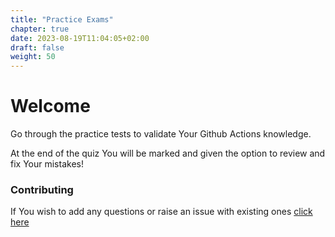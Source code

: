 ```yaml
---
title: "Practice Exams"
chapter: true
date: 2023-08-19T11:04:05+02:00
draft: false
weight: 50
---
```


# **Welcome**
Go through the practice tests to validate Your Github Actions knowledge.

At the end of the quiz You will be marked and given the option to review and fix Your mistakes!

### Contributing

If You wish to add any questions or raise an issue with existing ones [click here](https://github.com/FidelusAleksander/githubcertified/blob/master/CONTRIBUTING.md)
